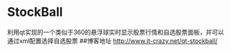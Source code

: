 # StockBall
利用qt实现的一个类似于360的悬浮球实时显示股票行情和自选股票面板，并可以通过xml配置选择自选股票
##博客地址
http://www.it-crazy.net/qt-stockball/
